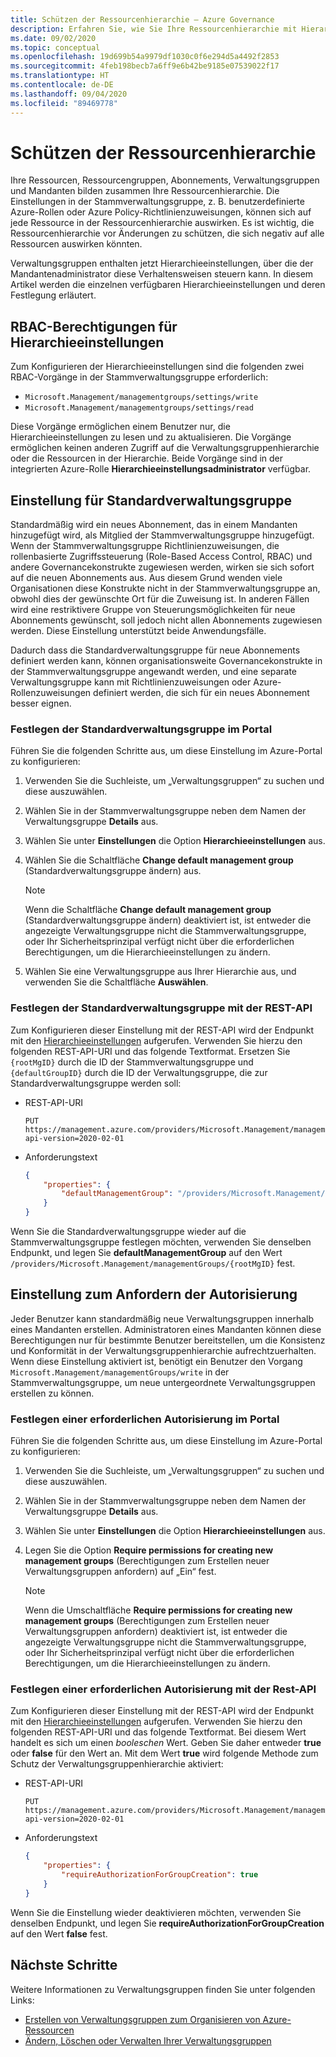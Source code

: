 ```yaml
---
title: Schützen der Ressourcenhierarchie – Azure Governance
description: Erfahren Sie, wie Sie Ihre Ressourcenhierarchie mit Hierarchieeinstellungen schützen, unter anderem durch Festlegen der Standardverwaltungsgruppe.
ms.date: 09/02/2020
ms.topic: conceptual
ms.openlocfilehash: 19d699b54a9979df1030c0f6e294d5a4492f2853
ms.sourcegitcommit: 4feb198becb7a6ff9e6b42be9185e07539022f17
ms.translationtype: HT
ms.contentlocale: de-DE
ms.lasthandoff: 09/04/2020
ms.locfileid: "89469778"
---
```

# <a name="how-to-protect-your-resource-hierarchy"></a>Schützen der Ressourcenhierarchie

Ihre Ressourcen, Ressourcengruppen, Abonnements, Verwaltungsgruppen und Mandanten bilden zusammen Ihre Ressourcenhierarchie. Die Einstellungen in der Stammverwaltungsgruppe, z. B. benutzerdefinierte Azure-Rollen oder Azure Policy-Richtlinienzuweisungen, können sich auf jede Ressource in der Ressourcenhierarchie auswirken. Es ist wichtig, die Ressourcenhierarchie vor Änderungen zu schützen, die sich negativ auf alle Ressourcen auswirken könnten.

Verwaltungsgruppen enthalten jetzt Hierarchieeinstellungen, über die der Mandantenadministrator diese Verhaltensweisen steuern kann. In diesem Artikel werden die einzelnen verfügbaren Hierarchieeinstellungen und deren Festlegung erläutert.

## <a name="rbac-permissions-for-hierarchy-settings"></a>RBAC-Berechtigungen für Hierarchieeinstellungen

Zum Konfigurieren der Hierarchieeinstellungen sind die folgenden zwei RBAC-Vorgänge in der Stammverwaltungsgruppe erforderlich:

- `Microsoft.Management/managementgroups/settings/write`
- `Microsoft.Management/managementgroups/settings/read`

Diese Vorgänge ermöglichen einem Benutzer nur, die Hierarchieeinstellungen zu lesen und zu aktualisieren. Die Vorgänge ermöglichen keinen anderen Zugriff auf die Verwaltungsgruppenhierarchie oder die Ressourcen in der Hierarchie. Beide Vorgänge sind in der integrierten Azure-Rolle **Hierarchieeinstellungsadministrator** verfügbar.

## <a name="setting---default-management-group"></a>Einstellung für Standardverwaltungsgruppe

Standardmäßig wird ein neues Abonnement, das in einem Mandanten hinzugefügt wird, als Mitglied der Stammverwaltungsgruppe hinzugefügt. Wenn der Stammverwaltungsgruppe Richtlinienzuweisungen, die rollenbasierte Zugriffssteuerung (Role-Based Access Control, RBAC) und andere Governancekonstrukte zugewiesen werden, wirken sie sich sofort auf die neuen Abonnements aus. Aus diesem Grund wenden viele Organisationen diese Konstrukte nicht in der Stammverwaltungsgruppe an, obwohl dies der gewünschte Ort für die Zuweisung ist. In anderen Fällen wird eine restriktivere Gruppe von Steuerungsmöglichkeiten für neue Abonnements gewünscht, soll jedoch nicht allen Abonnements zugewiesen werden. Diese Einstellung unterstützt beide Anwendungsfälle.

Dadurch dass die Standardverwaltungsgruppe für neue Abonnements definiert werden kann, können organisationsweite Governancekonstrukte in der Stammverwaltungsgruppe angewandt werden, und eine separate Verwaltungsgruppe kann mit Richtlinienzuweisungen oder Azure-Rollenzuweisungen definiert werden, die sich für ein neues Abonnement besser eignen.

### <a name="set-default-management-group-in-portal"></a>Festlegen der Standardverwaltungsgruppe im Portal

Führen Sie die folgenden Schritte aus, um diese Einstellung im Azure-Portal zu konfigurieren:

1. Verwenden Sie die Suchleiste, um „Verwaltungsgruppen“ zu suchen und diese auszuwählen.

1. Wählen Sie in der Stammverwaltungsgruppe neben dem Namen der Verwaltungsgruppe **Details** aus.

1. Wählen Sie unter **Einstellungen** die Option **Hierarchieeinstellungen** aus.

1. Wählen Sie die Schaltfläche **Change default management group** (Standardverwaltungsgruppe ändern) aus.

   > [!NOTE]
   > Wenn die Schaltfläche **Change default management group** (Standardverwaltungsgruppe ändern) deaktiviert ist, ist entweder die angezeigte Verwaltungsgruppe nicht die Stammverwaltungsgruppe, oder Ihr Sicherheitsprinzipal verfügt nicht über die erforderlichen Berechtigungen, um die Hierarchieeinstellungen zu ändern.

1. Wählen Sie eine Verwaltungsgruppe aus Ihrer Hierarchie aus, und verwenden Sie die Schaltfläche **Auswählen**.

### <a name="set-default-management-group-with-rest-api"></a>Festlegen der Standardverwaltungsgruppe mit der REST-API

Zum Konfigurieren dieser Einstellung mit der REST-API wird der Endpunkt mit den [Hierarchieeinstellungen](/rest/api/resources/hierarchysettings) aufgerufen. Verwenden Sie hierzu den folgenden REST-API-URI und das folgende Textformat. Ersetzen Sie `{rootMgID}` durch die ID der Stammverwaltungsgruppe und `{defaultGroupID}` durch die ID der Verwaltungsgruppe, die zur Standardverwaltungsgruppe werden soll:

- REST-API-URI

  ```http
  PUT https://management.azure.com/providers/Microsoft.Management/managementGroups/{rootMgID}/settings/default?api-version=2020-02-01
  ```

- Anforderungstext

  ```json
  {
      "properties": {
          "defaultManagementGroup": "/providers/Microsoft.Management/managementGroups/{defaultGroupID}"
      }
  }
  ```

Wenn Sie die Standardverwaltungsgruppe wieder auf die Stammverwaltungsgruppe festlegen möchten, verwenden Sie denselben Endpunkt, und legen Sie **defaultManagementGroup** auf den Wert `/providers/Microsoft.Management/managementGroups/{rootMgID}` fest.

## <a name="setting---require-authorization"></a>Einstellung zum Anfordern der Autorisierung

Jeder Benutzer kann standardmäßig neue Verwaltungsgruppen innerhalb eines Mandanten erstellen. Administratoren eines Mandanten können diese Berechtigungen nur für bestimmte Benutzer bereitstellen, um die Konsistenz und Konformität in der Verwaltungsgruppenhierarchie aufrechtzuerhalten. Wenn diese Einstellung aktiviert ist, benötigt ein Benutzer den Vorgang `Microsoft.Management/managementGroups/write` in der Stammverwaltungsgruppe, um neue untergeordnete Verwaltungsgruppen erstellen zu können.

### <a name="set-require-authorization-in-portal"></a>Festlegen einer erforderlichen Autorisierung im Portal

Führen Sie die folgenden Schritte aus, um diese Einstellung im Azure-Portal zu konfigurieren:

1. Verwenden Sie die Suchleiste, um „Verwaltungsgruppen“ zu suchen und diese auszuwählen.

1. Wählen Sie in der Stammverwaltungsgruppe neben dem Namen der Verwaltungsgruppe **Details** aus.

1. Wählen Sie unter **Einstellungen** die Option **Hierarchieeinstellungen** aus.

1. Legen Sie die Option **Require permissions for creating new management groups** (Berechtigungen zum Erstellen neuer Verwaltungsgruppen anfordern) auf „Ein“ fest.

   > [!NOTE]
   > Wenn die Umschaltfläche **Require permissions for creating new management groups** (Berechtigungen zum Erstellen neuer Verwaltungsgruppen anfordern) deaktiviert ist, ist entweder die angezeigte Verwaltungsgruppe nicht die Stammverwaltungsgruppe, oder Ihr Sicherheitsprinzipal verfügt nicht über die erforderlichen Berechtigungen, um die Hierarchieeinstellungen zu ändern.

### <a name="set-require-authorization-with-rest-api"></a>Festlegen einer erforderlichen Autorisierung mit der Rest-API

Zum Konfigurieren dieser Einstellung mit der REST-API wird der Endpunkt mit den [Hierarchieeinstellungen](/rest/api/resources/hierarchysettings) aufgerufen. Verwenden Sie hierzu den folgenden REST-API-URI und das folgende Textformat. Bei diesem Wert handelt es sich um einen _booleschen_ Wert. Geben Sie daher entweder **true** oder **false** für den Wert an. Mit dem Wert **true** wird folgende Methode zum Schutz der Verwaltungsgruppenhierarchie aktiviert:

- REST-API-URI

  ```http
  PUT https://management.azure.com/providers/Microsoft.Management/managementGroups/{rootMgID}/settings/default?api-version=2020-02-01
  ```

- Anforderungstext

  ```json
  {
      "properties": {
          "requireAuthorizationForGroupCreation": true
      }
  }
  ```

Wenn Sie die Einstellung wieder deaktivieren möchten, verwenden Sie denselben Endpunkt, und legen Sie **requireAuthorizationForGroupCreation** auf den Wert **false** fest.

## <a name="next-steps"></a>Nächste Schritte

Weitere Informationen zu Verwaltungsgruppen finden Sie unter folgenden Links:

- [Erstellen von Verwaltungsgruppen zum Organisieren von Azure-Ressourcen](../create.md)
- [Ändern, Löschen oder Verwalten Ihrer Verwaltungsgruppen](../manage.md)

